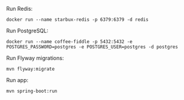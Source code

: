 Run Redis:

`docker run --name starbux-redis -p 6379:6379 -d redis`

Run PostgreSQL:

`docker run --name coffee-fiddle -p 5432:5432 -e POSTGRES_PASSWORD=postgres -e POSTGRES_USER=postgres -d postgres`

Run Flyway migrations:

`mvn flyway:migrate`

Run app:

`mvn spring-boot:run`


